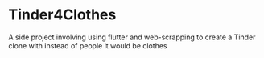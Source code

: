 # Tinder4Clothes
A side project involving using flutter and web-scrapping to create a Tinder clone with instead of people it would be clothes
